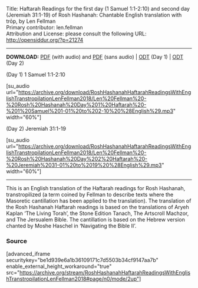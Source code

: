 <html>
<head></head>
<body>
Title: Haftarah Readings for the first day (1 Samuel 1:1-2:10) and second day (Jeremiah 31:1-19) of Rosh Hashanah: Chantable English translation with trōp, by Len Fellman<br />
Primary contributor: len.fellman<br />
Attribution and License: please consult the following URL: <a href="http://opensiddur.org/?p=21274">http://opensiddur.org/?p=21274</a>
<p />
<hr />

<style type="text/css" media="all">.printfriendly {display: none!important;}</style>

<strong>DOWNLOAD:</strong> <a href="https://opensiddur.org/wp-content/uploads/2018/08/Rosh-Hashanah-Haftarah-Readings-in-English-transtropilation-with-audio-Len-Fellman-2018.pdf">PDF</a> (with audio) and <a href="https://opensiddur.org/wp-content/uploads/2018/08/Rosh-Hashanah-Haftarah-Readings-in-English-transtropilation-Len-Fellman-2018.pdf">PDF</a> (sans audio) | <a href="https://opensiddur.org/wp-content/uploads/2018/08/Rosh-Hashanah-Haftarah-Reading-Day-1-1-Samuel-1-01-to-2-10-in-English-transtropilation-Len-Fellman-2018.odt">ODT</a> (Day 1) | <a href="https://opensiddur.org/wp-content/uploads/2018/08/Rosh-Hashanah-Haftarah-Reading-Day-2-Jeremiah-31-1-19-in-English-transtropilation-Len-Fellman-2018.odt">ODT</a> (Day 2)

(Day 1) 1 Samuel 1:1-2:10

[su_audio url="https://archive.org/download/RoshHashanahHaftarahReadingsWithEnglishTranstropilationLenFellman2018/Len%20Fellman%20-%20Rosh%20Hashanah%20Day%201%20Haftarah%20-%201%20Samuel%201-01%20to%202-10%20%28English%29.mp3" width="60%"]


(Day 2) Jeremiah 31:1-19

[su_audio url="https://archive.org/download/RoshHashanahHaftarahReadingsWithEnglishTranstropilationLenFellman2018/Len%20Fellman%20-%20Rosh%20Hashanah%20Day%202%20Haftarah%20-%20Jeremiah%2031-01%20to%2019%20%28English%29.mp3" width="60%"]


<hr />

This is an English translation of the Haftarah readings for Rosh Hashanah, transtropilized (a term coined by Fellman to describe texts where the Masoretic cantillation has been applied to the translation). The translation of the Rosh Hashanah Haftarah readings is based on the translations of Aryeh Kaplan ‘The Living Torah’, the Stone Edition Tanach, The Artscroll Machzor, and The Jersualem Bible. The cantillation is based on the Hebrew version chanted by Moshe Haschel in ‘Navigating the Bible II’.

<h3>Source</h3>

[advanced_iframe securitykey="be1d939e6a1b36109171c7d5503b34cf9147aa7b" enable_external_height_workaround="true" src="https://archive.org/stream/RoshHashanahHaftarahReadingsWithEnglishTranstropilationLenFellman2018#page/n0/mode/2up"]


</body>
</html>